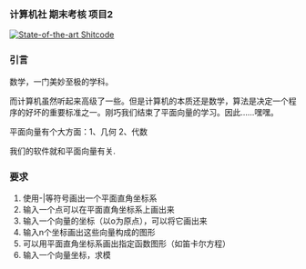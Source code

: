 ### 计算机社 期末考核 项目2

[![State-of-the-art Shitcode](https://img.shields.io/static/v1?label=State-of-the-art&message=Shitcode&color=7B5804)](https://github.com/trekhleb/state-of-the-art-shitcode)

### 引言

数学，一门美妙至极的学科。

而计算机虽然听起来高级了一些。但是计算机的本质还是数学，算法是决定一个程序的好坏的重要标准之一。刚巧我们结束了平面向量的学习。因此……嘿嘿。

平面向量有个大方面：1、几何 2、代数

我们的软件就和平面向量有关.

### 要求
1. 使用-|等符号画出一个平面直角坐标系
2. 输入一个点可以在平面直角坐标系上画出来
3. 输入一个向量的坐标（以o为原点），可以将它画出来
4. 输入n个坐标画出这些向量构成的图形
5. 可以用平面直角坐标系画出指定函数图形（如笛卡尔方程）
6. 输入一个向量坐标，求模
